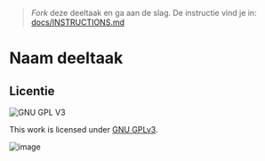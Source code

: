 > _Fork_ deze deeltaak en ga aan de slag. 
De instructie vind je in: [docs/INSTRUCTIONS.md](docs/INSTRUCTIONS.md)

# Naam deeltaak


## Licentie

![GNU GPL V3](https://www.gnu.org/graphics/gplv3-127x51.png)

This work is licensed under [GNU GPLv3](./LICENSE).


![image](https://user-images.githubusercontent.com/81859699/207654804-d7d990a5-7bf0-41d8-9eb1-dc00ecf1c2e7.png)

